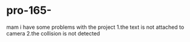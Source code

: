 # pro-165-
mam i have some problems with the project
1.the text is not attached to camera
2.the collision is not detected
